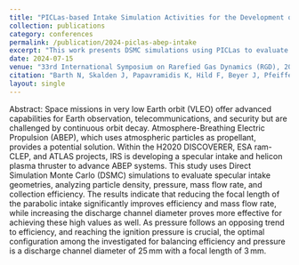 ```yaml
---
title: "PICLas-based Intake Simulation Activities for the Development of an ABEP Specular Intake"
collection: publications
category: conferences
permalink: /publication/2024-piclas-abep-intake
excerpt: "This work presents DSMC simulations using PICLas to evaluate the performance of a specular intake for an Atmosphere-Breathing Electric Propulsion system."
date: 2024-07-15
venue: "33rd International Symposium on Rarefied Gas Dynamics (RGD), 2024"
citation: "Barth N, Skalden J, Papavramidis K, Hild F, Beyer J, Pfeiffer M, Tietz R, Gutierrez E, Maier P, and Herdrich G. PICLas-based Intake Simulation Activities for the development of an ABEP Specular Intake. 33rd International Symposium on Rarified Gas Dynamics (RGD). 07/2024."
layout: single
---
```


Abstract:
Space missions in very low Earth orbit (VLEO) offer advanced capabilities for Earth observation, telecommunications, and security but are challenged by continuous orbit decay. Atmosphere-Breathing Electric Propulsion (ABEP), which uses atmospheric particles as propellant, provides a potential solution. Within the H2020 DISCOVERER, ESA ram-CLEP, and ATLAS projects, IRS is developing a specular intake and helicon plasma thruster to advance ABEP systems. This study uses Direct Simulation Monte Carlo (DSMC) simulations to evaluate specular intake geometries, analyzing particle density, pressure, mass flow rate, and collection efficiency. The results indicate that reducing the focal length of the parabolic intake significantly improves efficiency and mass flow rate, while increasing the discharge channel diameter proves more effective for achieving these high values as well. As pressure follows an opposing trend to efficiency, and reaching the ignition pressure is crucial, the optimal configuration among the investigated for balancing efficiency and pressure is a discharge channel diameter of 25 mm with a focal length of 3 mm.

